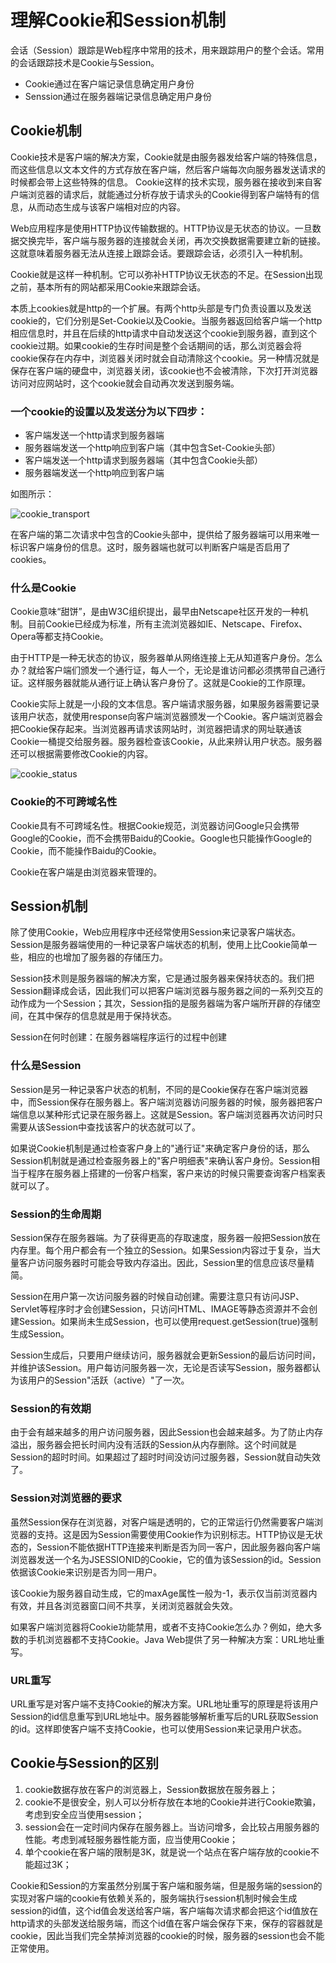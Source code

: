 # 理解Cookie和Session机制

会话（Session）跟踪是Web程序中常用的技术，用来跟踪用户的整个会话。常用的会话跟踪技术是Cookie与Session。
* Cookie通过在客户端记录信息确定用户身份
* Senssion通过在服务器端记录信息确定用户身份

## Cookie机制

Cookie技术是客户端的解决方案，Cookie就是由服务器发给客户端的特殊信息，而这些信息以文本文件的方式存放在客户端，然后客户端每次向服务器发送请求的时候都会带上这些特殊的信息。
Cookie这样的技术实现，服务器在接收到来自客户端浏览器的请求后，就能通过分析存放于请求头的Cookie得到客户端特有的信息，从而动态生成与该客户端相对应的内容。

Web应用程序是使用HTTP协议传输数据的。HTTP协议是无状态的协议。一旦数据交换完毕，客户端与服务器的连接就会关闭，再次交换数据需要建立新的链接。这就意味着服务器无法从连接上跟踪会话。要跟踪会话，必须引入一种机制。

Cookie就是这样一种机制。它可以弥补HTTP协议无状态的不足。在Session出现之前，基本所有的网站都采用Cookie来跟踪会话。

本质上cookies就是http的一个扩展。有两个http头部是专门负责设置以及发送cookie的，它们分别是Set-Cookie以及Cookie。当服务器返回给客户端一个http相应信息时，并且在后续的http请求中自动发送这个cookie到服务器，直到这个cookie过期。如果cookie的生存时间是整个会话期间的话，那么浏览器会将cookie保存在内存中，浏览器关闭时就会自动清除这个cookie。另一种情况就是保存在客户端的硬盘中，浏览器关闭，该cookie也不会被清除，下次打开浏览器访问对应网站时，这个cookie就会自动再次发送到服务端。

### 一个cookie的设置以及发送分为以下四步：
* 客户端发送一个http请求到服务器端
* 服务器端发送一个http响应到客户端（其中包含Set-Cookie头部）
* 客户端发送一个http请求到服务器端（其中包含Cookie头部）
* 服务器端发送一个http响应到客户端

如图所示：

![cookie_transport](http://static.oschina.net/uploads/space/2015/0406/201833_rQQV_120166.png)

在客户端的第二次请求中包含的Cookie头部中，提供给了服务器端可以用来唯一标识客户端身份的信息。这时，服务器端也就可以判断客户端是否启用了cookies。

### 什么是Cookie

Cookie意味“甜饼”，是由W3C组织提出，最早由Netscape社区开发的一种机制。目前Cookie已经成为标准，所有主流浏览器如IE、Netscape、Firefox、Opera等都支持Cookie。

由于HTTP是一种无状态的协议，服务器单从网络连接上无从知道客户身份。怎么办？就给客户端们颁发一个通行证，每人一个，无论是谁访问都必须携带自己通行证。这样服务器就能从通行证上确认客户身份了。这就是Cookie的工作原理。

Cookie实际上就是一小段的文本信息。客户端请求服务器，如果服务器需要记录该用户状态，就使用response向客户端浏览器颁发一个Cookie。客户端浏览器会把Cookie保存起来。当浏览器再请求该网站时，浏览器把请求的网址联通该Cookie一桶提交给服务器。服务器检查该Cookie，从此来辨认用户状态。服务器还可以根据需要修改Cookie的内容。

![cookie_status](http://static.oschina.net/uploads/space/2015/0403/140007_OZCH_120166.gif)

### Cookie的不可跨域名性

Cookie具有不可跨域名性。根据Cookie规范，浏览器访问Google只会携带Google的Cookie，而不会携带Baidu的Cookie。Google也只能操作Google的Cookie，而不能操作Baidu的Cookie。

Cookie在客户端是由浏览器来管理的。

## Session机制

除了使用Cookie，Web应用程序中还经常使用Session来记录客户端状态。Session是服务器端使用的一种记录客户端状态的机制，使用上比Cookie简单一些，相应的也增加了服务器的存储压力。

Session技术则是服务器端的解决方案，它是通过服务器来保持状态的。我们把Session翻译成会话，因此我们可以把客户端浏览器与服务器之间的一系列交互的动作成为一个Session；其次，Session指的是服务器端为客户端所开辟的存储空间，在其中保存的信息就是用于保持状态。

Session在何时创建：在服务器端程序运行的过程中创建

### 什么是Session

Session是另一种记录客户状态的机制，不同的是Cookie保存在客户端浏览器中，而Session保存在服务器上。客户端浏览器访问服务器的时候，服务器把客户端信息以某种形式记录在服务器上。这就是Session。客户端浏览器再次访问时只需要从该Session中查找该客户的状态就可以了。

如果说Cookie机制是通过检查客户身上的"通行证"来确定客户身份的话，那么Session机制就是通过检查服务器上的"客户明细表"来确认客户身份。Session相当于程序在服务器上搭建的一份客户档案，客户来访的时候只需要查询客户档案表就可以了。

### Session的生命周期

Session保存在服务器端。为了获得更高的存取速度，服务器一般把Session放在内存里。每个用户都会有一个独立的Session。如果Session内容过于复杂，当大量客户访问服务器时可能会导致内存溢出。因此，Session里的信息应该尽量精简。

Session在用户第一次访问服务器的时候自动创建。需要注意只有访问JSP、Servlet等程序时才会创建Session，只访问HTML、IMAGE等静态资源并不会创建Session。如果尚未生成Session，也可以使用request.getSession(true)强制生成Session。

Session生成后，只要用户继续访问，服务器就会更新Session的最后访问时间，并维护该Session。用户每访问服务器一次，无论是否读写Session，服务器都认为该用户的Session"活跃（active）"了一次。

### Session的有效期

由于会有越来越多的用户访问服务器，因此Session也会越来越多。为了防止内存溢出，服务器会把长时间内没有活跃的Session从内存删除。这个时间就是Session的超时时间。如果超过了超时时间没访问过服务器，Session就自动失效了。

### Session对浏览器的要求

虽然Session保存在浏览器，对客户端是透明的，它的正常运行仍然需要客户端浏览器的支持。这是因为Session需要使用Cookie作为识别标志。HTTP协议是无状态的，Session不能依据HTTP连接来判断是否为同一客户，因此服务器向客户端浏览器发送一个名为JSESSIONID的Cookie，它的值为该Session的id。Session依据该Cookie来识别是否为同一用户。

该Cookie为服务器自动生成，它的maxAge属性一般为-1，表示仅当前浏览器内有效，并且各浏览器窗口间不共享，关闭浏览器就会失效。

如果客户端浏览器将Cookie功能禁用，或者不支持Cookie怎么办？例如，绝大多数的手机浏览器都不支持Cookie。Java Web提供了另一种解决方案：URL地址重写。

### URL重写

URL重写是对客户端不支持Cookie的解决方案。URL地址重写的原理是将该用户Session的id信息重写到URL地址中。服务器能够解析重写后的URL获取Session的id。这样即使客户端不支持Cookie，也可以使用Session来记录用户状态。


## Cookie与Session的区别

1. cookie数据存放在客户的浏览器上，Session数据放在服务器上；
2. cookie不是很安全，别人可以分析存放在本地的Cookie并进行Cookie欺骗，考虑到安全应当使用session；
3. session会在一定时间内保存在服务器上。当访问增多，会比较占用服务器的性能。考虑到减轻服务器性能方面，应当使用Cookie；
4. 单个cookie在客户端的限制是3K，就是说一个站点在客户端存放的cookie不能超过3K；

Cookie和Session的方案虽然分别属于客户端和服务端，但是服务端的session的实现对客户端的cookie有依赖关系的，服务端执行session机制时候会生成session的id值，这个id值会发送给客户端，客户端每次请求都会把这个id值放在http请求的头部发送给服务端，而这个id值在客户端会保存下来，保存的容器就是cookie，因此当我们完全禁掉浏览器的cookie的时候，服务器的session也会不能正常使用。


